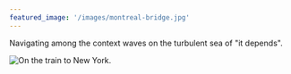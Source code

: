 ```yaml
---
featured_image: '/images/montreal-bridge.jpg'
---
```


Navigating among the context waves on the turbulent sea of "it depends".

<img
  src="/images/profile.jpg"
  alt="On the train to New York."
/>
